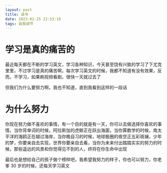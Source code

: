 ```yaml
---
layout: past
title: 读书
date: 2023-02-25 22:53:19
tags: 自我调节
---
```


# 学习是真的痛苦的

最近每天都在不断的学习英文，学习各种知识，今天甚至饶有兴致的学习了下尤克里里，不过学习是真的痛苦啊，每次学习英文的时候，我都不知道有没有效果，反而，不学习，如果刷视频看剧，很快一天就过去了

但我们为什么要努力啊，我也不知道，直到我看到这样的一段话

# 为什么努力

你现在努力做不喜欢的事情，有一个目的就是有一天，你可以去做选择你喜欢的事情，当你背单词的时候，阿拉斯加的虎鲸正在跃出海面，当你算数学的时候，南太平洋的海鸥正在越过海岸，当你晚自习的时候，地球极圈的夜空正五彩斑斓，少年的梦，你要亲自去实现，世界你要亲自去看，当你为未来付出踏踏实实的努力的时候，那些遥远的风景和你觉得见不到的人，终将在你生命中出现

最后也是想给自己的孩子做个榜样吧，我希望我努力的样子，你也可以努力，你老爹 30 岁的时候，还每天学习英文
